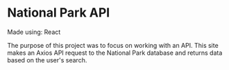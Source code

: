 # National Park API

Made using: React

The purpose of this project was to focus on working with an API. This site makes an Axios API request to the National Park database and returns data based on the user's
search.
